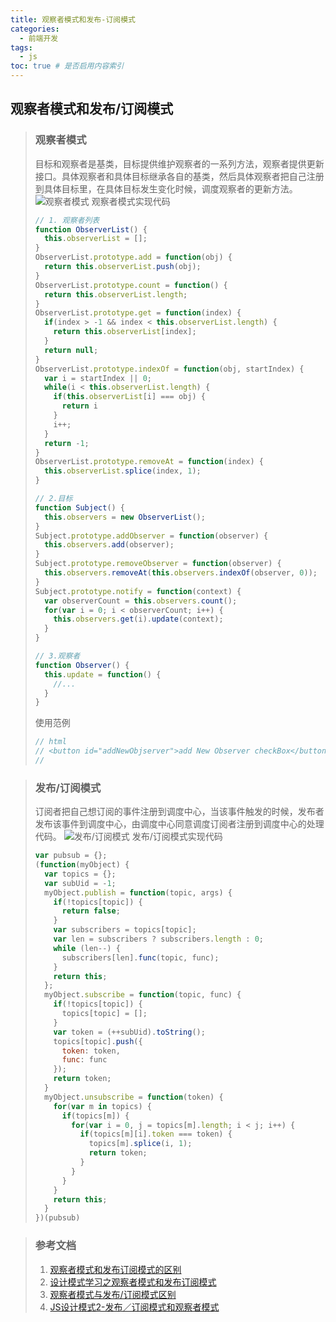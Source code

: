 ```yaml
---
title: 观察者模式和发布-订阅模式
categories:
  - 前端开发
tags:
  - js
toc: true # 是否启用内容索引
---
```


## 观察者模式和发布/订阅模式

> ### 观察者模式
> 目标和观察者是基类，目标提供维护观察者的一系列方法，观察者提供更新接口。具体观察者和具体目标继承各自的基类，然后具体观察者把自己注册到具体目标里，在具体目标发生变化时候，调度观察者的更新方法。  
> ![观察者模式](/imgs/1.png)
> 观察者模式实现代码  
> ```js
> // 1. 观察者列表
> function ObserverList() {
>   this.observerList = [];
> }
> ObserverList.prototype.add = function(obj) {
>   return this.observerList.push(obj);
> }
> ObserverList.prototype.count = function() {
>   return this.observerList.length;
> }
> ObserverList.prototype.get = function(index) {
>   if(index > -1 && index < this.observerList.length) {
>     return this.observerList[index];
>   }
>   return null;
> }
> ObserverList.prototype.indexOf = function(obj, startIndex) {
>   var i = startIndex || 0;
>   while(i < this.observerList.length) {
>     if(this.observerList[i] === obj) {
>       return i
>     }
>     i++;
>   }
>   return -1;
> }
> ObserverList.prototype.removeAt = function(index) {
>   this.observerList.splice(index, 1);
> }
> 
> // 2.目标
> function Subject() {
>   this.observers = new ObserverList();
> }
> Subject.prototype.addObserver = function(observer) {
>   this.observers.add(observer);
> }
> Subject.prototype.removeObserver = function(observer) {
>   this.observers.removeAt(this.observers.indexOf(observer, 0));
> }
> Subject.prototype.notify = function(context) {
>   var observerCount = this.observers.count();
>   for(var i = 0; i < observerCount; i++) {
>     this.observers.get(i).update(context);
>   }
> }
> 
> // 3.观察者
> function Observer() {
>   this.update = function() {
>     //...
>   }
> }
> ```
> 使用范例
> ```js
> // html 
> // <button id="addNewObjserver">add New Observer checkBox</button>
> // 
> ```

> ### 发布/订阅模式
> 订阅者把自己想订阅的事件注册到调度中心，当该事件触发的时候，发布者发布该事件到调度中心，由调度中心同意调度订阅者注册到调度中心的处理代码。
> ![发布/订阅模式](/imgs/2.png)
> 发布/订阅模式实现代码
> ```js
> var pubsub = {};
> (function(myObject) {
>   var topics = {};
>   var subUid = -1;
>   myObject.publish = function(topic, args) {
>     if(!topics[topic]) {
>       return false;
>     }
>     var subscribers = topics[topic];
>     var len = subscribers ? subscribers.length : 0;
>     while (len--) {
>       subscribers[len].func(topic, func);
>     }
>     return this;
>   };
>   myObject.subscribe = function(topic, func) {
>     if(!topics[topic]) {
>       topics[topic] = [];
>     }
>     var token = (++subUid).toString();
>     topics[topic].push({
>       token: token,
>       func: func
>     });
>     return token;
>   }
>   myObject.unsubscribe = function(token) {
>     for(var m in topics) {
>       if(topics[m]) {
>         for(var i = 0, j = topics[m].length; i < j; i++) {
>           if(topics[m][i].token === token) {
>             topics[m].splice(i, 1);
>             return token;
>           }
>         }
>       }
>     }
>     return this;
>   }
> })(pubsub)
> ```


> ### 参考文档
> 1. [观察者模式和发布订阅模式的区别](https://www.jianshu.com/p/594f018b68e7)
> 2. [设计模式学习之观察者模式和发布订阅模式](https://www.jianshu.com/p/9f2c8ae57cac)
> 3. [观察者模式与发布/订阅模式区别](https://www.cnblogs.com/lovesong/p/5272752.html)
> 4. [JS设计模式2-发布／订阅模式和观察者模式](https://www.jianshu.com/p/2f94d7596522)